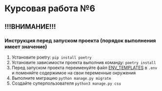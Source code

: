 # Курсовая работа №6

## !!!ВНИМАНИЕ!!! ##
### Инструкция перед запуском проекта (порядок выполнения имеет значение)

1. Установите poetry: `pip install poetry`
2. Установите зависимости проекта выполнив команду: `poetry install`
3. Перед запуском проекта переименуйте файл [ENV_TEMPLATES](.env) в `.env` и поменяйте содержимое на свои переменные окружения
4. Выполните миграцию `python manage.py migrate`
5. Создайте суперпользователя `python3 manage.py csu`

